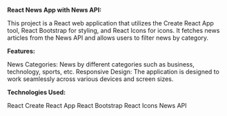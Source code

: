 **React News App with News API:**

This project is a React web application that utilizes the Create React App tool, React Bootstrap for styling, and React Icons for icons. It fetches news articles from the News API and allows users to filter news by category.

**Features:**

News Categories: News by different categories such as business, technology, sports, etc.
Responsive Design: The application is designed to work seamlessly across various devices and screen sizes.


**Technologies Used:**

React
Create React App
React Bootstrap
React Icons
News API
